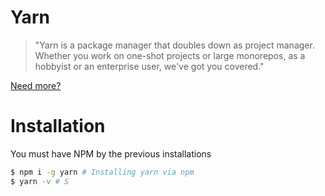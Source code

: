# Yarn

> "Yarn is a package manager that doubles down as project manager. Whether you work on one-shot projects or large monorepos, as a hobbyist or an enterprise user, we've got you covered."

[Need more?](https://yarnpkg.com/)

# Installation

You must have NPM by the previous installations

```bash
$ npm i -g yarn # Installing yarn via npm
$ yarn -v # S
```

